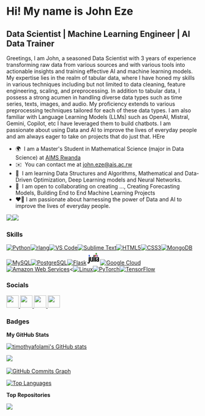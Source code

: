 Hi! My name is John Eze
=======================================================================================================================================

Data Scientist | Machine Learning Engineer | AI Data Trainer
------------------------------------------------------------

Greetings, I am John, a seasoned Data Scientist with 3 years of experience transforming raw data from various sources and with various tools into actionable insights and training effective AI and machine learning models. My expertise lies in the realm of tabular data, where I have honed my skills in various techniques including but not limited to data cleaning, feature engineering, scaling, and preprocessing. In addition to tabular data, I possess a strong acumen in handling diverse data types such as time series, texts, images, and audio. My proficiency extends to various preprocessing techniques tailored for each of these data types. I am also familiar with Language Learning Models (LLMs) such as OpenAI, Mistral, Gemini, Copilot, etc I have leveraged them to build chatbots. I am passionate about using Data and AI to improve the lives of everyday people and am always eager to take on projects that do just that. HEre 

* 🌍  I am a Master's Student in Mathematical Science (major in Data Science) at [AIMS Rwanda](https://aims.ac.rw/)
* ✉️  You can contact me at [john.eze@ais.ac.rw](mailto:john.eze@ais.ac.rw)
* 🧠  I am learning Data Structures and Algorithms, Mathematical and Data-Driven Optimization, Deep Learning models and Neural Networks.
* 🤝  I am open to collaborating on creating ..., Creating Forecasting Models, Building End to End Machine Learning Projects
* ❤️‍🔥  I am passionate about harnessing the power of Data and AI to improve the lives of everyday people.
  
<a href="https://www.github.com/john-eze" target="_blank" rel="noreferrer"><img
src="https://img.shields.io/github/followers/timothyafolami?logo=github&style=for-the-badge&color=ec4899&labelColor=ffffff" /></a><a href="https://www.x.com/johnemekaeze" target="_blank" rel="noreferrer"><img
src="https://img.shields.io/twitter/follow/timothy_afolami?logo=twitter&style=for-the-badge&color=ec4899&labelColor=ffffff"
/></a>

### Skills


<p align="left">
<a href="https://www.python.org/" target="_blank" rel="noreferrer"><img src="https://raw.githubusercontent.com/danielcranney/readme-generator/main/public/icons/skills/python-colored.svg" width="36" height="36" alt="Python" /></a><a href="https://www.r-project.org/" target="_blank" rel="noreferrer"><img src="https://raw.githubusercontent.com/danielcranney/readme-generator/main/public/icons/skills/rlang-colored.svg" width="36" height="36" alt="rlang" /></a><a href="https://code.visualstudio.com/" target="_blank" rel="noreferrer"><img src="https://raw.githubusercontent.com/danielcranney/readme-generator/main/public/icons/skills/visualstudiocode.svg" width="36" height="36" alt="VS Code" /></a><a href="https://www.sublimetext.com/index2" target="_blank" rel="noreferrer"><img src="https://raw.githubusercontent.com/danielcranney/readme-generator/main/public/icons/skills/sublimetext.svg" width="36" height="36" alt="Sublime Text" /></a><a href="https://developer.mozilla.org/en-US/docs/Glossary/HTML5" target="_blank" rel="noreferrer"><img src="https://raw.githubusercontent.com/danielcranney/readme-generator/main/public/icons/skills/html5-colored.svg" width="36" height="36" alt="HTML5" /></a><a href="https://www.w3.org/TR/CSS/#css" target="_blank" rel="noreferrer"><img src="https://raw.githubusercontent.com/danielcranney/readme-generator/main/public/icons/skills/css3-colored.svg" width="36" height="36" alt="CSS3" /></a><a href="https://www.mongodb.com/" target="_blank" rel="noreferrer"><img src="https://raw.githubusercontent.com/danielcranney/readme-generator/main/public/icons/skills/mongodb-colored.svg" width="36" height="36" alt="MongoDB" /></a><a href="https://www.mysql.com/" target="_blank" rel="noreferrer"><img src="https://raw.githubusercontent.com/danielcranney/readme-generator/main/public/icons/skills/mysql-colored.svg" width="36" height="36" alt="MySQL" /></a><a href="https://www.postgresql.org/" target="_blank" rel="noreferrer"><img src="https://raw.githubusercontent.com/danielcranney/readme-generator/main/public/icons/skills/postgresql-colored.svg" width="36" height="36" alt="PostgreSQL" /></a></a><a href="https://flask.palletsprojects.com/en/2.0.x/" target="_blank" rel="noreferrer"><img src="https://raw.githubusercontent.com/danielcranney/readme-generator/main/public/icons/skills/flask-colored.svg" width="36" height="36" alt="Flask" /></a><a href="https://julialang.org/" target="_blank" rel="noreferrer"><img src="https://github.com/JuliaLang/julia-logo-graphics/blob/master/images/julia-language-logo-white-border.svg" width="36" height="36" alt="Julia" /></a><a href="https://cloud.google.com/" target="_blank" rel="noreferrer"><img src="https://raw.githubusercontent.com/danielcranney/readme-generator/main/public/icons/skills/googlecloud-colored.svg" width="36" height="36" alt="Google Cloud" /></a><a href="https://aws.amazon.com" target="_blank" rel="noreferrer"><img src="https://raw.githubusercontent.com/danielcranney/readme-generator/main/public/icons/skills/aws-colored.svg" width="36" height="36" alt="Amazon Web Services" /></a><<a href="https://www.linux.org" target="_blank" rel="noreferrer"><img src="https://raw.githubusercontent.com/danielcranney/readme-generator/main/public/icons/skills/linux-colored.svg" width="36" height="36" alt="Linux" /></a><a href="https://pytorch.org/" target="_blank" rel="noreferrer"><img src="https://raw.githubusercontent.com/danielcranney/readme-generator/main/public/icons/skills/pytorch-colored.svg" width="36" height="36" alt="PyTorch" /></a><a href="https://www.tensorflow.org/" target="_blank" rel="noreferrer"><img src="https://raw.githubusercontent.com/danielcranney/readme-generator/main/public/icons/skills/tensorflow-colored.svg" width="36" height="36" alt="TensorFlow" /></a>
</p>


### Socials

<p align="left"> <a href="https://www.github.com/timothyafolami" target="_blank" rel="noreferrer"> <picture> <source media="(prefers-color-scheme: dark)" srcset="https://raw.githubusercontent.com/danielcranney/readme-generator/main/public/icons/socials/github-dark.svg" /> <source media="(prefers-color-scheme: light)" srcset="https://raw.githubusercontent.com/danielcranney/readme-generator/main/public/icons/socials/github.svg" /> <img src="https://raw.githubusercontent.com/danielcranney/readme-generator/main/public/icons/socials/github.svg" width="32" height="32" /> </picture> </a> <a href="https://www.linkedin.com/in/timothy_afolami" target="_blank" rel="noreferrer"> <picture> <source media="(prefers-color-scheme: dark)" srcset="https://raw.githubusercontent.com/danielcranney/readme-generator/main/public/icons/socials/linkedin-dark.svg" /> <source media="(prefers-color-scheme: light)" srcset="https://raw.githubusercontent.com/danielcranney/readme-generator/main/public/icons/socials/linkedin.svg" /> <img src="https://raw.githubusercontent.com/danielcranney/readme-generator/main/public/icons/socials/linkedin.svg" width="32" height="32" /> </picture> </a> <a href="https://www.stackoverflow.com/users/timothy_afolami" target="_blank" rel="noreferrer"> <picture> <source media="(prefers-color-scheme: dark)" srcset="https://raw.githubusercontent.com/danielcranney/readme-generator/main/public/icons/socials/stackoverflow-dark.svg" /> <source media="(prefers-color-scheme: light)" srcset="https://raw.githubusercontent.com/danielcranney/readme-generator/main/public/icons/socials/stackoverflow.svg" /> <img src="https://raw.githubusercontent.com/danielcranney/readme-generator/main/public/icons/socials/stackoverflow.svg" width="32" height="32" /> </picture> </a> <a href="https://www.x.com/timothy_afolami" target="_blank" rel="noreferrer"> <picture> <source media="(prefers-color-scheme: dark)" srcset="https://raw.githubusercontent.com/danielcranney/readme-generator/main/public/icons/socials/twitter-dark.svg" /> <source media="(prefers-color-scheme: light)" srcset="https://raw.githubusercontent.com/danielcranney/readme-generator/main/public/icons/socials/twitter.svg" /> <img src="https://raw.githubusercontent.com/danielcranney/readme-generator/main/public/icons/socials/twitter.svg" width="32" height="32" /> </picture> </a></p>

### Badges

<b>My GitHub Stats</b>

<a href="http://www.github.com/timothyafolami"><img src="https://github-readme-stats.vercel.app/api?username=timothyafolami&show_icons=true&hide=&count_private=true&title_color=f97316&text_color=22c55e&icon_color=ec4899&bg_color=ffffff&hide_border=true&show_icons=true" alt="timothyafolami's GitHub stats" /></a>

<a href="http://www.github.com/timothyafolami"><img src="https://github-readme-streak-stats.herokuapp.com/?user=timothyafolami&stroke=22c55e&background=ffffff&ring=f97316&fire=f97316&currStreakNum=22c55e&currStreakLabel=f97316&sideNums=22c55e&sideLabels=22c55e&dates=22c55e&hide_border=true" /></a>

<a href="http://www.github.com/timothyafolami"><img src="https://github-readme-activity-graph.cyclic.app/graph?username=timothyafolami&bg_color=ffffff&color=22c55e&line=ec4899&point=22c55e&area_color=ffffff&area=true&hide_border=true&custom_title=GitHub%20Commits%20Graph" alt="GitHub Commits Graph" /></a>

<a href="https://github.com/timothyafolami" align="left"><img src="https://github-readme-stats.vercel.app/api/top-langs/?username=timothyafolami&langs_count=10&title_color=f97316&text_color=22c55e&icon_color=ec4899&bg_color=ffffff&hide_border=true&locale=en&custom_title=Top%20%Languages" alt="Top Languages" /></a>

<b>Top Repositories</b>

<div width="100%" align="center"><a href="https://github.com/timothyafolami/Youtube_transcriber_summarizer" align="left"><img align="left" width="45%" src="https://github-readme-stats.vercel.app/api/pin/?username=timothyafolami&repo=Youtube_transcriber_summarizer&title_color=f97316&text_color=22c55e&icon_color=ec4899&bg_color=ffffff&hide_border=true&locale=en" /></a></div><br /><br /><br /><br /><br /><br /><br />
